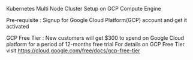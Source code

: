 Kubernetes Multi Node Cluster Setup on GCP Compute Engine

Pre-requisite : Signup for Google Cloud Platform(GCP) account and get it activated

GCP Free Tier : New customers will get $300 to spend on Google Cloud platform for a period of 12-months free trial
                For details on GCP Free Tier visit https://cloud.google.com/free/docs/gcp-free-tier
